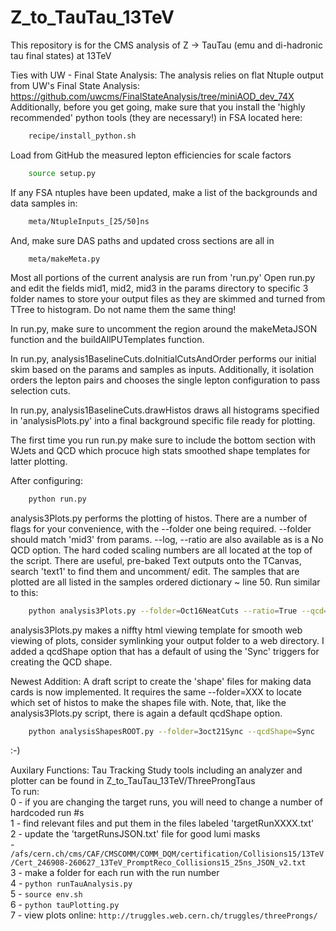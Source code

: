 # Z_to_TauTau_13TeV
This repository is for the CMS analysis of Z -> TauTau (emu and di-hadronic tau final states) at 13TeV

Ties with UW - Final State Analysis:
The analysis relies on flat Ntuple output from UW's Final State Analysis: 
https://github.com/uwcms/FinalStateAnalysis/tree/miniAOD_dev_74X
Additionally, before you get going, make sure that you install the 
'highly recommended' python tools (they are necessary!) in FSA located here:
```bash
    recipe/install_python.sh
```
Load from GitHub the measured lepton efficiencies for scale factors
```bash
    source setup.py
```

If any FSA ntuples have been updated, make a list of the backgrounds and data 
samples in:
```bash
    meta/NtupleInputs_[25/50]ns
```
And, make sure DAS paths and updated cross sections are all in 
```bash
    meta/makeMeta.py
```
Most all portions of the current analysis are run from 'run.py'
Open run.py and edit the fields mid1, mid2, mid3 in the params directory to 
specific 3 folder names to store your output files as they are skimmed and 
turned from TTree to histogram. Do not name them the same thing!

In run.py, make sure to uncomment the region around the makeMetaJSON function and 
the buildAllPUTemplates function.

In run.py, analysis1BaselineCuts.doInitialCutsAndOrder performs our initial skim
based on the params and samples as inputs.  Additionally, it
isolation orders the lepton pairs and chooses the single lepton configuration
to pass selection cuts.

In run.py, analysis1BaselineCuts.drawHistos draws all histograms specified in 
'analysisPlots.py' into a final background specific file ready for plotting.

The first time you run run.py make sure to include the bottom section
with WJets and QCD which procuce high stats smoothed shape templates for
latter plotting.

After configuring:
```bash
    python run.py
```

analysis3Plots.py performs the plotting of histos.  There are a number of
flags for your convenience, with the --folder one being required.
--folder should match 'mid3' from params. --log, --ratio are also
available as is a No QCD option.  The hard coded scaling numbers are
all located at the top of the script.  There are useful, pre-baked
Text outputs onto the TCanvas, search 'text1' to find them and uncomment/
edit.  The samples that are plotted are all listed in the samples ordered
dictionary ~ line 50.  Run similar to this:
```bash
    python analysis3Plots.py --folder=Oct16NeatCuts --ratio=True --qcd=False --qcdShape=[Sync/Loose]
```
analysis3Plots.py makes a niffty html viewing template for smooth web viewing
of plots, consider symlinking your output folder to a web directory.
I added a qcdShape option that has a default of using the 'Sync' triggers for
creating the QCD shape.

Newest Addition:
A draft script to create the 'shape' files for making data cards is now
implemented.  It requires the same --folder=XXX to locate which set of
histos to make the shapes file with.  Note, that, like the analysis3Plots.py
script, there is again a default qcdShape option.
```bash
    python analysisShapesROOT.py --folder=3oct21Sync --qcdShape=Sync
```

:-)


Auxilary Functions:
Tau Tracking Study tools including an analyzer and plotter can be found in
Z_to_TauTau_13TeV/ThreeProngTaus<BR>
To run:<BR>
0 - if you are changing the target runs, you will need to change a number of hardcoded run #s<BR>
1 - find relevant files and put them in the files labeled 'targetRunXXXX.txt'<BR>
2 - update the 'targetRunsJSON.txt' file for good lumi masks<BR>
    - `/afs/cern.ch/cms/CAF/CMSCOMM/COMM_DQM/certification/Collisions15/13TeV/Cert_246908-260627_13TeV_PromptReco_Collisions15_25ns_JSON_v2.txt`<BR>
3 - make a folder for each run with the run number<BR>
4 - `python runTauAnalysis.py`<BR>
5 - `source env.sh`<BR>
6 - `python tauPlotting.py`<BR>
7 - view plots online: `http://truggles.web.cern.ch/truggles/threeProngs/`<BR>
